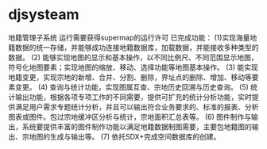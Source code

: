 # djsysteam
地籍管理子系统
运行需要获得supermap的运行许可
已完成功能：
(1)实现海量地籍数据的统一存储，并能够成功连接地籍数据库，加载数据，并能接收多种类型的数据。 
(2)  能够实现地图的显示和基本操作，以不同比例尺、不同范围显示地图，符号化地图要素；实现地图的缩放、移动、选择功能等地图基本操作。 
(3)  能实现地籍变更，实现宗地的新增、合并、分割、删除，界址点的删除、增加、移动等要素变更。
(4)  查询与统计功能，实现图属互查、宗地历史回溯与历史查询。
(5)  统计输出功能，根据各项专项工作的不同需要，提供可扩充的统计分析功能，实时提供满足用户需求专题统计分析，并且可以输出符合业务要求的、标准的报表、分析图表或图件。包过宗地缓冲区分析与统计，宗地面积汇总表等。 
(6)  图件制作与输出，系统要提供丰富的图件制作功能以满足地籍数据制图需要，主要包地籍图的输出、宗地图的生成与输出等。
(7)  依托SDX+完成空间数据库的创建。
